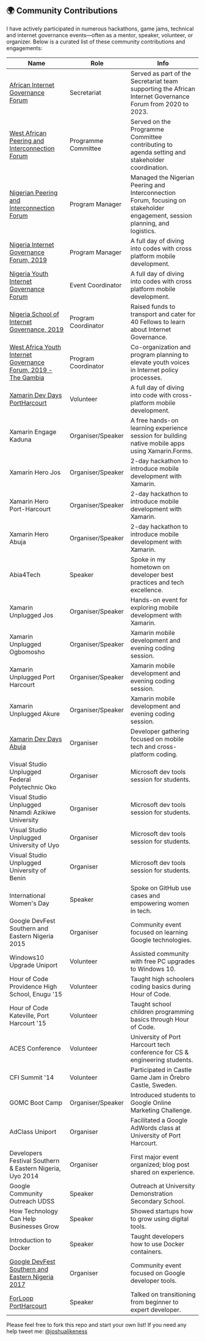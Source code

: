 ## 🌍 Community Contributions



I have actively participated in numerous hackathons, game jams, technical and internet governance events—often as a mentor, speaker, volunteer, or organizer. Below is a curated list of these community contributions and engagements:


| Name | Role | Info |
|------|------|------|
| [African Internet Governance Forum](https://igf.africa) | Secretariat | Served as part of the Secretariat team supporting the African Internet Governance Forum from 2020 to 2023. |
| [West African Peering and Interconnection Forum](https://www.internetsociety.org/events/west-africa-peering-forum-wapf/2024/) | Programme Committee | Served on the Programme Committee contributing to agenda setting and stakeholder coordination. |
| [Nigerian Peering and Interconnection Forum](https://pif.ng) | Program Manager | Managed the Nigerian Peering and Interconnection Forum, focusing on stakeholder engagement, session planning, and logistics. |
| [Nigeria Internet Governance Forum, 2019](https://nigf.org.ng) | Program Manager | A full day of diving into codes with cross platform mobile development. |
| [Nigeria Youth Internet Governance Forum](https://yigf.org.ng) | Event Coordinator | A full day of diving into codes with cross platform mobile development. |
| [Nigeria School of Internet Governance, 2019](https://sig.ng) | Program Coordinator | Raised funds to transport and cater for 40 Fellows to learn about Internet Governance. |
| [West Africa Youth Internet Governance Forum, 2019 - The Gambia](https://wayigf.org) | Program Coordinator | Co-organization and program planning to elevate youth voices in Internet policy processes. |
| [Xamarin Dev Days PortHarcourt](https://ti.to/xamarin/dev-days-port-harcourt-2017/en) | Volunteer | A full day of diving into code with cross-platform mobile development. |
| Xamarin Engage Kaduna | Organiser/Speaker | A free hands-on learning experience session for building native mobile apps using Xamarin.Forms. |
| Xamarin Hero Jos | Organiser/Speaker | 2-day hackathon to introduce mobile development with Xamarin. |
| Xamarin Hero Port-Harcourt | Organiser/Speaker | 2-day hackathon to introduce mobile development with Xamarin. |
| Xamarin Hero Abuja | Organiser/Speaker | 2-day hackathon to introduce mobile development with Xamarin. |
| Abia4Tech | Speaker | Spoke in my hometown on developer best practices and tech excellence. |
| Xamarin Unplugged Jos | Organiser/Speaker | Hands-on event for exploring mobile development with Xamarin. |
| Xamarin Unplugged Ogbomosho | Organiser/Speaker | Xamarin mobile development and evening coding session. |
| Xamarin Unplugged Port Harcourt | Organiser/Speaker | Xamarin mobile development and evening coding session. |
| Xamarin Unplugged Akure | Organiser/Speaker | Xamarin mobile development and evening coding session. |
| [Xamarin Dev Days Abuja](https://ti.to/xamarin/dev-days-abuja/en) | Organiser | Developer gathering focused on mobile tech and cross-platform coding. |
| Visual Studio Unplugged Federal Polytechnic Oko | Organiser | Microsoft dev tools session for students. |
| Visual Studio Unplugged Nnamdi Azikiwe University | Organiser | Microsoft dev tools session for students. |
| Visual Studio Unplugged University of Uyo | Organiser | Microsoft dev tools session for students. |
| Visual Studio Unplugged University of Benin | Organiser | Microsoft dev tools session for students. |
| International Women's Day | Speaker | Spoke on GitHub use cases and empowering women in tech. |
| Google DevFest Southern and Eastern Nigeria 2015 | Organiser | Community event focused on learning Google technologies. |
| Windows10 Upgrade Uniport | Volunteer | Assisted community with free PC upgrades to Windows 10. |
| Hour of Code Providence High School, Enugu '15 | Volunteer | Taught high schoolers coding basics during Hour of Code. |
| Hour of Code Kateville, Port Harcourt '15 | Volunteer | Taught school children programming basics through Hour of Code. |
| ACES Conference | Volunteer | University of Port Harcourt tech conference for CS & engineering students. |
| CFI Summit '14 | Volunteer | Participated in Castle Game Jam in Örebro Castle, Sweden. |
| GOMC Boot Camp | Organiser/Speaker | Introduced students to Google Online Marketing Challenge. |
| AdClass Uniport | Organiser | Facilitated a Google AdWords class at University of Port Harcourt. |
| Developers Festival Southern & Eastern Nigeria, Uyo 2014 | Organiser | First major event organized; blog post shared on experience. |
| Google Community Outreach UDSS | Speaker | Outreach at University Demonstration Secondary School. |
| How Technology Can Help Businesses Grow | Speaker | Showed startups how to grow using digital tools. |
| Introduction to Docker | Speaker | Taught developers how to use Docker containers. |
| [Google DevFest Southern and Eastern Nigeria 2017](https://2017.devfestse.tech) | Organiser | Community event focused on Google developer tools. |
| [ForLoop PortHarcourt](http://forloop.africa/events/code-money-from-zero-to-hero-j897v9i7) | Speaker | Talked on transitioning from beginner to expert developer. |


Please feel free to fork this repo and start your own list! If you need any help tweet me: [@joshualikeness](http://twitter.com/joshualiekenss )


